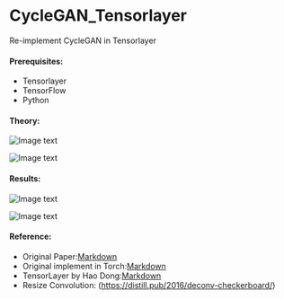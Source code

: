 # CycleGAN_Tensorlayer
Re-implement CycleGAN in Tensorlayer



#### Prerequisites:

* Tensorlayer
* TensorFlow
* Python


#### Theory:

![Image text](https://github.com/luoxier/CycleGAN_Tensorlayer/blob/master/figures/generator.png "generator")  

![Image text](https://github.com/luoxier/CycleGAN_Tensorlayer/blob/master/figures/discriminator.png "discriminatoe")  

#### Results:

![Image text](https://github.com/luoxier/CycleGAN_Tensorlayer/blob/master/figures/result.png)  

![Image text](https://github.com/luoxier/CycleGAN_Tensorlayer/blob/master/figures/result2.png)  


#### Reference:

* Original Paper:[Markdown](https://arxiv.org/pdf/1703.10593.pdf)
* Original implement in Torch:[Markdown](https://github.com/junyanz/CycleGAN/)
* TensorLayer by Hao Dong:[Markdown](https://github.com/zsdonghao/tensorlayer)
* Resize Convolution: (https://distill.pub/2016/deconv-checkerboard/)

